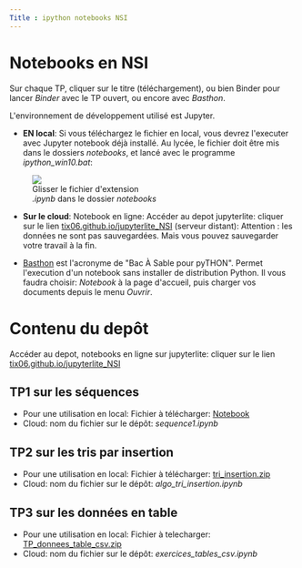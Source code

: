 ```yaml
---
Title : ipython notebooks NSI
---
```



# Notebooks en NSI

Sur chaque TP, cliquer sur le titre (téléchargement), ou bien Binder pour lancer *Binder* avec le TP ouvert, ou encore avec *Basthon*.

L'environnement de développement utilisé est Jupyter. 

* **EN local**: Si vous téléchargez le fichier en local, vous devrez l'executer avec Jupyter notebook déjà installé. Au lycée, le fichier doit être mis dans le dossiers *notebooks*, et lancé avec le programme *ipython_win10.bat*:

<figure>
<img src ="/images/environment.png">
<figcaption>Glisser le fichier d'extension<br>
<i>.ipynb</i> dans le dossier <i>notebooks</i></figcaption>
</figure>

* **Sur le cloud**: Notebook en ligne: Accéder au depot jupyterlite: cliquer sur le lien <a href="https://tix06.github.io/jupyterlite_NSI/lab/index.html" target="_blank">tix06.github.io/jupyterlite_NSI</a> (serveur distant): Attention : les données ne sont pas sauvegardées. Mais vous pouvez sauvegarder votre travail à la fin.

* <a href="https://basthon.fr/" target=_blank>Basthon</a> est l'acronyme de "Bac À Sable pour pyTHON". Permet l'execution d'un notebook sans installer de distribution Python. Il vous faudra choisir: *Notebook* à la page d'accueil, puis charger vos documents depuis le menu *Ouvrir*.

# Contenu du depôt
Accéder au depot, notebooks en ligne sur jupyterlite: cliquer sur le lien <a href="https://tix06.github.io/jupyterlite_NSI/lab/index.html" target="_blank">tix06.github.io/jupyterlite_NSI</a>

## TP1 sur les séquences
* Pour une utilisation en local: Fichier à télécharger: <a href="/scripts/notebooks/sequence1.ipynb" download="sequence1.ipynb">Notebook</a>
* Cloud: nom du fichier sur le dépôt: *sequence1.ipynb*

## TP2 sur les tris par insertion
* Pour une utilisation en local: Fichier à télécharger: <a href="/scripts/notebooks/tri_insertion.zip" download="tri_insertion.zip">tri_insertion.zip</a>
* Cloud: nom du fichier sur le dépôt: *algo_tri_insertion.ipynb*

## TP3 sur les données en table
* Pour une utilisation en local: Fichier à telecharger: <a href="/scripts/notebooks/TP_donnees_table_csv.zip" download="TP_donnees_table_csv.zip">TP_donnees_table_csv.zip</a>
* Cloud: nom du fichier sur le dépôt: *exercices_tables_csv.ipynb*